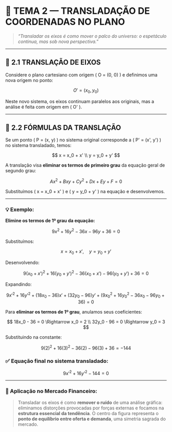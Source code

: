 
# 🌌 TEMA 2 — TRANSLADAÇÃO DE COORDENADAS NO PLANO

> _“Transladar os eixos é como mover o palco do universo: o espetáculo continua, mas sob nova perspectiva.”_

---

## 📐 2.1 TRANSLAÇÃO DE EIXOS

Considere o plano cartesiano com origem \( O = (0, 0) \) e definimos uma nova origem no ponto:

$$
O' = (x_0, y_0)
$$

Neste novo sistema, os eixos continuam paralelos aos originais, mas a análise é feita com origem em \( O' \).

---

## 🧭 2.2 FÓRMULAS DA TRANSLAÇÃO

Se um ponto \( P = (x, y) \) no sistema original corresponde a \( P' = (x', y') \) no sistema transladado, temos:

$$
x = x_0 + x' \\
y = y_0 + y'
$$

A translação visa **eliminar os termos de primeiro grau** da equação geral de segundo grau:

$$
Ax^2 + Bxy + Cy^2 + Dx + Ey + F = 0
$$

Substituímos \( x = x_0 + x' \) e \( y = y_0 + y' \) na equação e desenvolvemos.

---

### 💡 Exemplo:

**Elimine os termos de 1º grau da equação:**

$$
9x^2 + 16y^2 - 36x - 96y + 36 = 0
$$

Substituímos:

$$
x = x_0 + x', \quad y = y_0 + y'
$$

Desenvolvendo:

$$
9(x_0 + x')^2 + 16(y_0 + y')^2 - 36(x_0 + x') - 96(y_0 + y') + 36 = 0
$$

Expandindo:

$$
9x'^2 + 16y'^2 + (18x_0 - 36)x' + (32y_0 - 96)y' + (9x_0^2 + 16y_0^2 - 36x_0 - 96y_0 + 36) = 0
$$

Para **eliminar os termos de 1º grau**, anulamos seus coeficientes:

$$
18x_0 - 36 = 0 \Rightarrow x_0 = 2 \\
32y_0 - 96 = 0 \Rightarrow y_0 = 3
$$

Substituindo na constante:

$$
9(2)^2 + 16(3)^2 - 36(2) - 96(3) + 36 = -144
$$

### ✅ Equação final no sistema transladado:

$$
9x'^2 + 16y'^2 - 144 = 0
$$

---

### 💸 Aplicação no Mercado Financeiro:

> Transladar os eixos é como **remover o ruído** de uma análise gráfica: eliminamos distorções provocadas por forças externas e focamos na **estrutura essencial da tendência**. O centro da figura representa o **ponto de equilíbrio entre oferta e demanda**, uma simetria sagrada do mercado.

